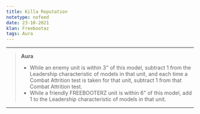```yaml
---
title: Killa Reputation
notetype: nofeed
date: 23-10-2021
klan: Freebootaz
tags: Aura
---
```


---
>**Aura**
>-   While an enemy unit is within 3" of this model, subtract 1 from the Leadership characteristic of models in that unit, and each time a Combat Attrition test is taken for that unit, subtract 1 from that Combat Attrition test.
>-   While a friendly FREEBOOTERZ unit is within 6" of this model, add 1 to the Leadership characteristic of models in that unit.

---